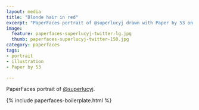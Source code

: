 ```yaml
---
layout: media
title: "Blonde hair in red"
excerpt: "PaperFaces portrait of @superlucyj drawn with Paper by 53 on an iPad."
image: 
  feature: paperfaces-superlucyj-twitter-lg.jpg
  thumb: paperfaces-superlucyj-twitter-150.jpg
category: paperfaces
tags: 
- portrait
- illustration
- Paper by 53

---
```


PaperFaces portrait of [@superlucyj](http://twitter.com/superlucyj).

{% include paperfaces-boilerplate.html %}